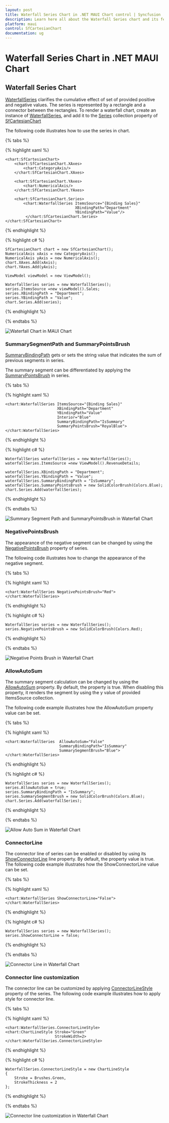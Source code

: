 ```yaml
---
layout: post
title: Waterfall Series Chart in .NET MAUI Chart control | Syncfusion
description: Learn here all about the Waterfall Series chart and its features in Syncfusion .NET MAUI Chart (SfCartesianChart) control.
platform: maui
control: SfCartesianChart
documentation: ug
---
```


# Waterfall Series Chart in .NET MAUI Chart

## Waterfall Series Chart

[WaterfallSeries]() clarifies the cumulative effect of set of provided positive and negative values. The series is represented by a rectangle and a connector between the rectangles. To render a waterfall chart, create an instance of [WaterfallSeries](), and add it to the [Series](https://help.syncfusion.com/cr/maui/Syncfusion.Maui.Charts.SfCartesianChart.html#Syncfusion_Maui_Charts_SfCartesianChart_Series) collection property of [SfCartesianChart](https://help.syncfusion.com/cr/maui/Syncfusion.Maui.Charts.SfCartesianChart.html?tabs=tabid-1)

The following code illustrates how to use the series in chart.

{% tabs %}

{% highlight xaml %}

    <chart:SfCartesianChart>
        <chart:SfCartesianChart.XAxes>
            <chart:CategoryAxis/>
        </chart:SfCartesianChart.XAxes>

        <chart:SfCartesianChart.YAxes>
            <chart:NumericalAxis/>
        </chart:SfCartesianChart.YAxes>
    
        <chart:SfCartesianChart.Series>
            <chart:WaterfallSeries ItemsSource="{Binding Sales}"
                                   XBindingPath="Department"
                                   YBindingPath="Value"/>
             </chart:SfCartesianChart.Series>   
    </chart:SfCartesianChart>

{% endhighlight %}

{% highlight c# %}

    SfCartesianChart chart = new SfCartesianChart();
    NumericalAxis xAxis = new CategoryAxis();
    NumericalAxis yAxis = new NumericalAxis();
    chart.XAxes.Add(xAxis);
    chart.YAxes.Add(yAxis);
   
    ViewModel viewModel = new ViewModel();

    WaterfallSeries series = new WaterfallSeries();
    series.ItemsSource =new viewModel().Sales;
    series.XBindingPath = "Department";
    series.YBindingPath = "Value";
    chart.Series.Add(series);

{% endhighlight %}

{% endtabs %}

![Waterfall Chart in MAUI Chart](Chart-types_images/BasicRendering.png)

### SummarySegmentPath and SummaryPointsBrush

[SummaryBindingPath]() gets or sets the string value that indicates the sum of previous segments in series.

The summary segment can be differentiated by applying the [SummaryPointsBrush]() in series.

{% tabs %}

{% highlight xaml %}

    <chart:WaterfallSeries ItemsSource="{Binding Sales}"  
                           XBindingPath="Department" 
                           YBindingPath="Value"
                           Interior="Blue"
                           SummaryBindingPath="IsSummary"
                           SummaryPointsBrush="RoyalBlue">
    </chart:WaterfallSeries>
{% endhighlight %}

{% highlight c# %}

    WaterfallSeries waterfallSeries = new WaterfallSeries();
    waterfallSeries.ItemsSource =new ViewModel().RevenueDetails;

    waterfallSeries.XBindingPath = "Department";
    waterfallSeries.YBindingPath = "Value";
    waterfallSeries.SummaryBindingPath = "IsSummary";
    waterfallSeries.SummaryPointsBrush = new SolidColorBrush(Colors.Blue);
    chart.Series.Add(waterfallSeries);
{% endhighlight %}

{% endtabs %}

![Summary Segment Path and SummaryPointsBrush in Waterfall Chart](Chart-types_images/SummaryBindingPath.png)

### NegativePointsBrush

The appearance of the negative segment can be changed by using the [NegativePointsBrush]() property of series.

The following code illustrates how to change the appearance of the negative segment.

{% tabs %}

{% highlight xaml %}

    <chart:WaterfallSeries NegativePointsBrush="Red">
    </chart:WaterfallSeries>

{% endhighlight %}

{% highlight c# %}

    WaterfallSeries series = new WaterfallSeries();
    series.NegativePointsBrush = new SolidColorBrush(Colors.Red);

{% endhighlight %}

{% endtabs %}


![Negative Points Brush in Waterfall Chart](Chart-types_images/NegativePointsBrush.png)


### AllowAutoSum

The summary segment calculation can be changed by using the [AllowAutoSum]() property. By default, the property is true. When disabling this property, it renders the segment by using the y value of provided ItemsSource collection.

The following code example illustrates how the AllowAutoSum property value can be set.

{% tabs %}

{% highlight xaml %}

    <chart:WaterfallSeries  AllowAutoSum="False"
                            SummaryBindingPath="IsSummary"
                            SummarySegmentBrush="Blue">
    </chart:WaterfallSeries>

{% endhighlight %}

{% highlight c# %}

    WaterfallSeries series = new WaterfallSeries();
    series.AllowAutoSum = true;
    series.SummaryBindingPath = "IsSummary";
    series.SummarySegmentBrush = new SolidColorBrush(Colors.Blue);
    chart.Series.Add(waterfallSeries);

{% endhighlight %}

{% endtabs %}


![Allow Auto Sum in Waterfall Chart](Chart-types_images/AllowAutoSum.png)

### ConnectorLine

The connector line of series can be enabled or disabled by using its [ShowConnectorLine]() line property. By default, the property value is true.
The following code example illustrates how the ShowConnectorLine value can be set.

{% tabs %}

{% highlight xaml %}

    <chart:WaterfallSeries ShowConnectorLine="False">
    </chart:WaterfallSeries>

{% endhighlight %}

{% highlight c# %}

    WaterfallSeries series = new WaterfallSeries();
    series.ShowConnectorLine = false;

{% endhighlight %}

{% endtabs %}

![Connector Line in Waterfall Chart](Chart-types_images/ShoeConnectorLine.png)

### Connector line customization

The connector line can be customized by applying [ConnectorLineStyle]() property of the series. The following code example illustrates how to apply style for connector line.

{% tabs %}

{% highlight xaml %}

    <chart:WaterfallSeries.ConnectorLineStyle>
    <chart:ChartLineStyle Stroke="Green"
                          StrokeWidth=2>
    </chart:WaterfallSeries.ConnectorLineStyle>

{% endhighlight %}

{% highlight c# %}

    WaterfallSeries.ConnectorLineStyle = new ChartLineStyle
    {
        Stroke = Brushes.Green,
        StrokeThickness = 2
    };
    
{% endhighlight %}

{% endtabs %}


![Connector line customization in Waterfall Chart](Chart-types_images/ConnectorLineStyle.png)

